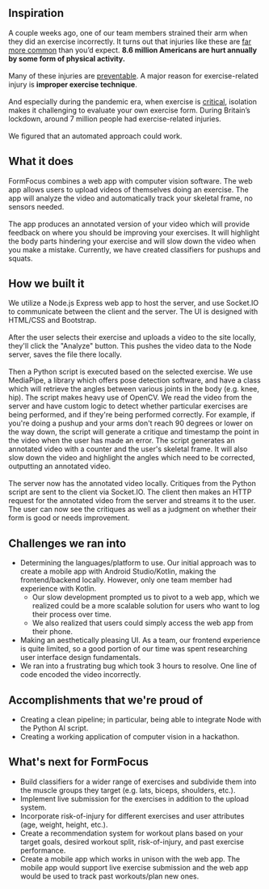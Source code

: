 ## Inspiration
A couple weeks ago, one of our team members strained their arm when they did an exercise incorrectly. It turns out that injuries like these are [far more common](https://askwonder.com/research/sports-pain-injury-statistics-6rxqus93o) than you’d expect. **8.6 million Americans are hurt annually by some form of physical activity.**<br><br>
Many of these injuries are [preventable]( https://opt.net.au/optimum-life/correct-technique-important/). A major reason for exercise-related injury is **improper exercise technique**.<br><br>
And especially during the pandemic era, when exercise is [critical]( https://medicine.umich.edu/dept/psychiatry/michigan-psychiatry-resources-covid-19/your-lifestyle/importance-physical-activity-exercise-during-covid-19-pandemic), isolation makes it challenging to evaluate your own exercise form. During Britain’s lockdown, around 7 million people had exercise-related injuries.<br><br>
We figured that an automated approach could work.

## What it does
FormFocus combines a web app with computer vision software. The web app allows users to upload videos of themselves doing an exercise. The app will analyze the video and automatically track your skeletal frame, no sensors needed.<br><br>
The app produces an annotated version of your video which will provide feedback on where you should be improving your exercises. It will highlight the body parts hindering your exercise and will slow down the video when you make a mistake. Currently, we have created classifiers for pushups and squats.

## How we built it
We utilize a Node.js Express web app to host the server, and use Socket.IO to communicate between the client and the server. The UI is designed with HTML/CSS and Bootstrap.<br><br>
After the user selects their exercise and uploads a video to the site locally, they'll click the "Analyze" button. This pushes the video data to the Node server, saves the file there locally.<br><br>
Then a Python script is executed based on the selected exercise. We use MediaPipe, a library which offers pose detection software, and have a class which will retrieve the angles between various joints in the body (e.g. knee, hip). The script makes heavy use of OpenCV. We read the video from the server and have custom logic to detect whether particular exercises are being performed, and if they're being performed correctly. For example, if you're doing a pushup and your arms don't reach 90 degrees or lower on the way down, the script will generate a critique and timestamp the point in the video when the user has made an error. The script generates an annotated video with a counter and the user's skeletal frame. It will also slow down the video and highlight the angles which need to be corrected, outputting an annotated video.<br><br>
The server now has the annotated video locally. Critiques from the Python script are sent to the client via Socket.IO. The client then makes an HTTP request for the annotated video from the server and streams it to the user. The user can now see the critiques as well as a judgment on whether their form is good or needs improvement.

## Challenges we ran into
- Determining the languages/platform to use. Our initial approach was to create a mobile app with Android Studio/Kotlin, making the frontend/backend locally. However, only one team member had experience with Kotlin. 
  - Our slow development prompted us to pivot to a web app, which we realized could be a more scalable solution for users who want to log their process over time.
  - We also realized that users could simply access the web app from their phone.
- Making an aesthetically pleasing UI. As a team, our frontend experience is quite limited, so a good portion of our time was spent researching user interface design fundamentals.
- We ran into a frustrating bug which took 3 hours to resolve. One line of code encoded the video incorrectly.

## Accomplishments that we're proud of
- Creating a clean pipeline; in particular, being able to integrate Node with the Python AI script.
- Creating a working application of computer vision in a hackathon.

## What's next for FormFocus
- Build classifiers for a wider range of exercises and subdivide them into the muscle groups they target (e.g. lats, biceps, shoulders, etc.).
- Implement live submission for the exercises in addition to the upload system.
- Incorporate risk-of-injury for different exercises and user attributes (age, weight, height, etc.).
- Create a recommendation system for workout plans based on your target goals, desired workout split, risk-of-injury, and past exercise performance.
- Create a mobile app which works in unison with the web app. The mobile app would support live exercise submission and the web app would be used to track past workouts/plan new ones.